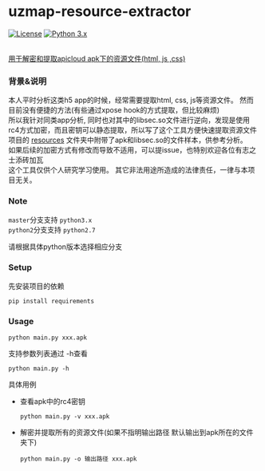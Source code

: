 # uzmap-resource-extractor
[![License](https://img.shields.io/badge/License-Apache%202.0-blue.svg)](LICENSE)
[![Python 3.x](https://img.shields.io/badge/python-3.x-blue.svg)](https://github.com/python/cpython/tree/master)

<br><u>用于解密和提取apicloud apk下的资源文件(html, js ,css)</u>
### 背景&说明 ###
本人平时分析这类h5 app的时候，经常需要提取html, css, js等资源文件。  然而目前没有便捷的方法(有些通过xpose hook的方式提取，但比较麻烦)
<br>所以我针对同类app分析, 同时也对其中的libsec.so文件进行逆向，发现是使用rc4方式加密，而且密钥可以静态提取，所以写了这个工具方便快速提取资源文件
<br>项目的 [resources](https://github.com/newdive/resources) 文件夹中附带了apk和libsec.so的文件样本，供参考分析。 
<br>如果后续的加密方式有修改而导致不适用，可以提issue，也特别欢迎各位有志之士添砖加瓦
<br>这个工具仅供个人研究学习使用。 其它非法用途所造成的法律责任，一律与本项目无关。
### Note ###
  ```master```分支支持 ```python3.x```<br>
  ```python2```分支支持 ```python2.7```<br>

  请根据具体python版本选择相应分支

### Setup ###
先安装项目的依赖
```
pip install requirements
```

### Usage ###
```
python main.py xxx.apk
```
支持参数列表通过 -h查看
```
python main.py -h
```

具体用例

- 查看apk中的rc4密钥

  ```python main.py -v xxx.apk ```

- 解密并提取所有的资源文件(如果不指明输出路径 默认输出到apk所在的文件夹下)

  ```python main.py -o 输出路径 xxx.apk ```

